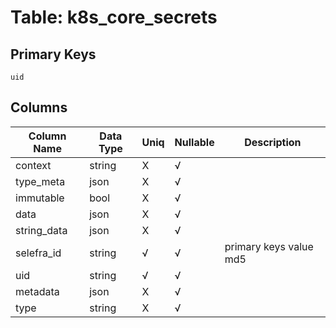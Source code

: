 # Table: k8s_core_secrets

## Primary Keys 

```
uid
```


## Columns 

|  Column Name   |  Data Type  | Uniq | Nullable | Description | 
|  ----  | ----  | ----  | ----  | ---- | 
| context | string | X | √ |  | 
| type_meta | json | X | √ |  | 
| immutable | bool | X | √ |  | 
| data | json | X | √ |  | 
| string_data | json | X | √ |  | 
| selefra_id | string | √ | √ | primary keys value md5 | 
| uid | string | √ | √ |  | 
| metadata | json | X | √ |  | 
| type | string | X | √ |  | 



